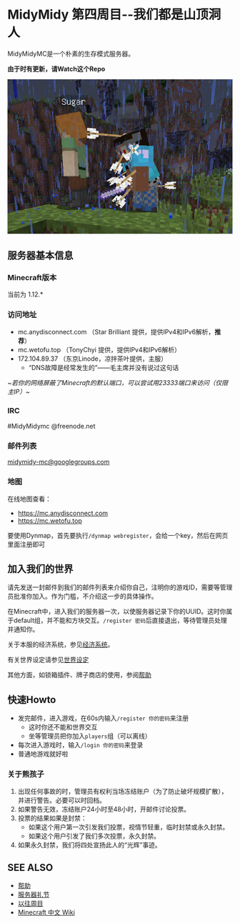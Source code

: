MidyMidy 第四周目--我们都是山顶洞人
=====

MidyMidyMC是一个朴素的生存模式服务器。

**由于时有更新，请Watch这个Repo**

![2333](./photo_2017-12-14_17-23-40.jpg)

服务器基本信息
--------------

### Minecraft版本

当前为 1.12.*

### 访问地址

* mc.anydisconnect.com （Star Brilliant 提供，提供IPv4和IPv6解析，**推荐**）
* mc.wetofu.top （TonyChyi 提供，提供IPv4和IPv6解析）
* 172.104.89.37 （东京Linode，凉拌茶叶提供，主服）
  - “DNS故障是经常发生的”——毛主席并没有说过这句话
<!-- * world3.mc.midymidy.com （Star Brilliant 提供） -->
<!-- * mc.hijack.moe （Jack Zhang 提供，有负载均衡，SRV记录） -->

*~若你的网络屏蔽了Minecraft的默认端口，可以尝试用23333端口来访问（仅限主IP）~*

### IRC
\#MidyMidymc @freenode.net

### 邮件列表

midymidy-mc@googlegroups.com

### 地图

在线地图查看：

* https://mc.anydisconnect.com
* https://mc.wetofu.top

要使用Dynmap，首先要执行`/dynmap webregister`，会给一个key，然后在网页里面注册即可

加入我们的世界
--------------

请先发送一封邮件到我们的邮件列表来介绍你自己，注明你的游戏ID，需要等管理员批准你加入。作为门槛，不介绍这一步的具体操作。

在Minecraft中，进入我们的服务器一次，以使服务器记录下你的UUID。这时你属于default组，并不能和方块交互。`/register 密码`后直接退出，等待管理员处理并通知你。

关于本服的经济系统，参见[经济系统](经济系统.md)。

有关世界设定请参见[世界设定](世界设定.md)

其他方面，如锁箱插件、牌子商店的使用，参阅[帮助](帮助.md)

快速Howto
---------

* 发完邮件，进入游戏，在60s内输入`/register 你的密码`来注册
  - 这时你还不能和世界交互
  - 坐等管理员把你加入`players`组（可以离线）
* 每次进入游戏时，输入`/login 你的密码`来登录
* 普通地游戏就好啦

### 关于熊孩子

1. 出现任何事故的时，管理员有权利当场冻结账户（为了防止破坏规模扩散），并进行警告。必要可以时回档。
2. 如果警告无效，冻结账户24小时至48小时，开邮件讨论投票。
3. 投票的结果如果是封禁：
	- 如果这个用户第一次引发我们投票，视情节轻重，临时封禁或永久封禁。
	- 如果这个用户引发了我们多次投票，永久封禁。
4. 如果永久封禁，我们将四处宣扬此人的“光辉”事迹。

SEE ALSO
--------
* [帮助](帮助.md)
* [服务器礼节](服务器礼节.md)
* [以往周目](以往周目.md)
* [Minecraft 中文 Wiki](http://minecraft-zh.gamepedia.com)
